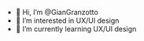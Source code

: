 - 👋 Hi, I’m @GianGranzotto
- 👀 I’m interested in UX/UI design
- 🌱 I’m currently learning UX/UI design


<!---
GianGranzotto/GianGranzotto is a ✨ special ✨ repository because its `README.md` (this file) appears on your GitHub profile.
You can click the Preview link to take a look at your changes.
--->

